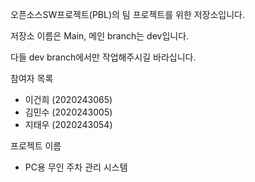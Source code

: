 오픈소스SW프로젝트(PBL)의 팀 프로젝트를 위한 저장소입니다.

저장소 이름은 Main, 메인 branch는 dev입니다.

다들 dev branch에서만 작업해주시길 바라십니다.

참여자 목록
- 이건희 (2020243065)
- 김민수 (2020243005)
- 지태우 (2020243054)

프로젝트 이름
- PC용 무인 주차 관리 시스템
